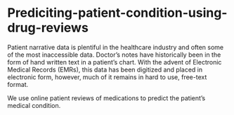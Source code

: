 # Prediciting-patient-condition-using-drug-reviews

Patient narrative data is plentiful in the healthcare industry and often some of the most inaccessible data.  Doctor’s notes have historically been in the form of hand written text in a patient’s chart.  With the advent of Electronic Medical Records (EMRs), this data has been digitized and placed in electronic form, however, much of it remains in hard to use, free-text format.

We use online patient reviews of medications to predict the patient’s medical condition.
